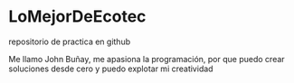 # LoMejorDeEcotec
repositorio de practica en github

Me llamo John Buñay, me apasiona la programación, por que puedo crear soluciones desde cero y puedo explotar mi creatividad
